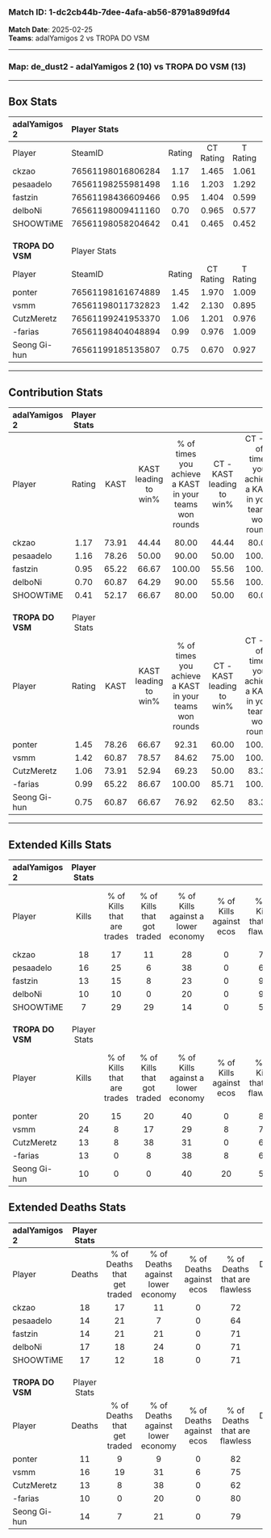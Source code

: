 ### Match ID: 1-dc2cb44b-7dee-4afa-ab56-8791a89d9fd4  
**Match Date**: 2025-02-25  
**Teams**: adalYamigos 2 vs TROPA DO VSM  

---  

### **Map**: de_dust2 - adalYamigos 2 (10) vs TROPA DO VSM (13)  
---  

## Box Stats  

| **adalYamigos 2** | Player Stats      |        |           |          |       |       |       |         |        |      |     |
| :- | :- | :-: | :-: | :-: | :-: | :-: | :-: | :-: | :-: | :-: | :-: |
| Player            | SteamID           | Rating | CT Rating | T Rating | KAST  |  ADR  | Kills | Assists | Deaths | K/D  | HS% |
| ckzao             | 76561198016806284 |  1.17  |   1.465   |  1.061   | 73.91 | 88.8  |  18   |    6    |   18   | 1.00 | 50  |
| pesaadelo         | 76561198255981498 |  1.16  |   1.203   |  1.292   | 78.26 | 73.0  |  16   |    5    |   14   | 1.14 | 37  |
| fastzin           | 76561198436609466 |  0.95  |   1.404   |  0.599   | 65.22 | 67.9  |  13   |    7    |   14   | 0.93 | 61  |
| delboNi           | 76561198009411160 |  0.70  |   0.965   |  0.577   | 60.87 | 60.0  |  10   |    5    |   17   | 0.59 | 40  |
| SHOOWTiME         | 76561198058204642 |  0.41  |   0.465   |  0.452   | 52.17 | 30.2  |   7   |    1    |   17   | 0.41 | 57  |
|                   |                   |        |           |          |       |       |       |         |        |      |     |
|                   |                   |        |           |          |       |       |       |         |        |      |     |
|                   |                   |        |           |          |       |       |       |         |        |      |     |
| **TROPA DO VSM**  | Player Stats      |        |           |          |       |       |       |         |        |      |     |
| Player            | SteamID           | Rating | CT Rating | T Rating | KAST  |  ADR  | Kills | Assists | Deaths | K/D  | HS% |
| ponter            | 76561198161674889 |  1.45  |   1.970   |  1.009   | 78.26 | 92.0  |  20   |    5    |   11   | 1.82 | 55  |
| vsmm              | 76561198011732823 |  1.42  |   2.130   |  0.895   | 60.87 | 108.7 |  24   |    7    |   16   | 1.50 | 83  |
| CutzMeretz        | 76561199241953370 |  1.06  |   1.201   |  0.976   | 73.91 | 78.2  |  13   |    5    |   13   | 1.00 | 38  |
| -farias           | 76561198404048894 |  0.99  |   0.976   |  1.009   | 65.22 | 60.7  |  13   |    1    |   10   | 1.30 |  0  |
| Seong Gi-hun      | 76561199185135807 |  0.75  |   0.670   |  0.927   | 60.87 | 51.9  |  10   |    6    |   14   | 0.71 | 60  |
---  

## Contribution Stats  

| **adalYamigos 2** | Player Stats |       |                      |                                                        |                           |                                                             |                          |                                                            |
| :- | :-: | :-: | :-: | :-: | :-: | :-: | :-: | :-: |
| Player            |    Rating    | KAST  | KAST leading to win% | % of times you achieve a KAST in your teams won rounds | CT - KAST leading to win% | CT - % of times you achieve a KAST in your teams won rounds | T - KAST leading to win% | T - % of times you achieve a KAST in your teams won rounds |
| ckzao             |     1.17     | 73.91 |        44.44         |                         80.00                          |           44.44           |                            80.00                            |          44.44           |                           80.00                            |
| pesaadelo         |     1.16     | 78.26 |        50.00         |                         90.00                          |           50.00           |                           100.00                            |          50.00           |                           80.00                            |
| fastzin           |     0.95     | 65.22 |        66.67         |                         100.00                         |           55.56           |                           100.00                            |          83.33           |                           100.00                           |
| delboNi           |     0.70     | 60.87 |        64.29         |                         90.00                          |           55.56           |                           100.00                            |          80.00           |                           80.00                            |
| SHOOWTiME         |     0.41     | 52.17 |        66.67         |                         80.00                          |           50.00           |                            60.00                            |          83.33           |                           100.00                           |
|                   |              |       |                      |                                                        |                           |                                                             |                          |                                                            |
|                   |              |       |                      |                                                        |                           |                                                             |                          |                                                            |
|                   |              |       |                      |                                                        |                           |                                                             |                          |                                                            |
| **TROPA DO VSM**  | Player Stats |       |                      |                                                        |                           |                                                             |                          |                                                            |
| Player            |    Rating    | KAST  | KAST leading to win% | % of times you achieve a KAST in your teams won rounds | CT - KAST leading to win% | CT - % of times you achieve a KAST in your teams won rounds | T - KAST leading to win% | T - % of times you achieve a KAST in your teams won rounds |
| ponter            |     1.45     | 78.26 |        66.67         |                         92.31                          |           60.00           |                           100.00                            |          75.00           |                           85.71                            |
| vsmm              |     1.42     | 60.87 |        78.57         |                         84.62                          |           75.00           |                           100.00                            |          83.33           |                           71.43                            |
| CutzMeretz        |     1.06     | 73.91 |        52.94         |                         69.23                          |           50.00           |                            83.33                            |          57.14           |                           57.14                            |
| -farias           |     0.99     | 65.22 |        86.67         |                         100.00                         |           85.71           |                           100.00                            |          87.50           |                           100.00                           |
| Seong Gi-hun      |     0.75     | 60.87 |        66.67         |                         76.92                          |           62.50           |                            83.33                            |          71.43           |                           71.43                            |
---  

## Extended Kills Stats  

| **adalYamigos 2** | Player Stats |                            |                            |                                    |                         |                              |                                 |                                       |                    |           |
| :- | :-: | :-: | :-: | :-: | :-: | :-: | :-: | :-: | :-: | :-: |
| Player            |    Kills     | % of Kills that are trades | % of Kills that got traded | % of Kills against a lower economy | % of Kills against ecos | % of Kills that are flawless | % of Kills that are close duels | % of Kills that are assisted by flash | Pistol Round Kills | AWP Kills |
| ckzao             |      18      |             17             |             11             |                 28                 |            0            |              72              |               17                |                  11                   |         1          |     0     |
| pesaadelo         |      16      |             25             |             6              |                 38                 |            0            |              63              |               13                |                   6                   |         4          |     2     |
| fastzin           |      13      |             15             |             8              |                 23                 |            0            |              92              |                0                |                   8                   |         0          |     1     |
| delboNi           |      10      |             10             |             0              |                 20                 |            0            |              90              |                0                |                   0                   |         1          |     6     |
| SHOOWTiME         |      7       |             29             |             29             |                 14                 |            0            |              57              |               29                |                   0                   |         2          |     0     |
|                   |              |                            |                            |                                    |                         |                              |                                 |                                       |                    |           |
|                   |              |                            |                            |                                    |                         |                              |                                 |                                       |                    |           |
|                   |              |                            |                            |                                    |                         |                              |                                 |                                       |                    |           |
| **TROPA DO VSM**  | Player Stats |                            |                            |                                    |                         |                              |                                 |                                       |                    |           |
| Player            |    Kills     | % of Kills that are trades | % of Kills that got traded | % of Kills against a lower economy | % of Kills against ecos | % of Kills that are flawless | % of Kills that are close duels | % of Kills that are assisted by flash | Pistol Round Kills | AWP Kills |
| ponter            |      20      |             15             |             20             |                 40                 |            0            |              80              |               10                |                   0                   |         2          |     0     |
| vsmm              |      24      |             8              |             17             |                 29                 |            8            |              75              |                0                |                   0                   |         4          |     0     |
| CutzMeretz        |      13      |             8              |             38             |                 31                 |            0            |              62              |                0                |                   0                   |         2          |     0     |
| -farias           |      13      |             0              |             8              |                 38                 |            8            |              69              |                8                |                  15                   |         0          |     8     |
| Seong Gi-hun      |      10      |             0              |             0              |                 40                 |           20            |              50              |                0                |                   0                   |         0          |     0     |
## Extended Deaths Stats  

| **adalYamigos 2** | Player Stats |                             |                                   |                          |                               |                            |                           |               |
| :- | :-: | :-: | :-: | :-: | :-: | :-: | :-: | :-: |
| Player            |    Deaths    | % of Deaths that get traded | % of Deaths against lower economy | % of Deaths against ecos | % of Deaths that are flawless | % of Deaths that are close | % of Deaths while blinded | Deaths to AWP |
| ckzao             |      18      |             17              |                11                 |            0             |              72               |             11             |             6             |       4       |
| pesaadelo         |      14      |             21              |                 7                 |            0             |              64               |             0              |             0             |       1       |
| fastzin           |      14      |             21              |                21                 |            0             |              71               |             7              |             7             |       1       |
| delboNi           |      17      |             18              |                24                 |            0             |              71               |             0              |             0             |       1       |
| SHOOWTiME         |      17      |             12              |                18                 |            0             |              71               |             0              |             0             |       1       |
|                   |              |                             |                                   |                          |                               |                            |                           |               |
|                   |              |                             |                                   |                          |                               |                            |                           |               |
|                   |              |                             |                                   |                          |                               |                            |                           |               |
| **TROPA DO VSM**  | Player Stats |                             |                                   |                          |                               |                            |                           |               |
| Player            |    Deaths    | % of Deaths that get traded | % of Deaths against lower economy | % of Deaths against ecos | % of Deaths that are flawless | % of Deaths that are close | % of Deaths while blinded | Deaths to AWP |
| ponter            |      11      |              9              |                 9                 |            0             |              82               |             18             |             9             |       1       |
| vsmm              |      16      |             19              |                31                 |            6             |              75               |             0              |             0             |       2       |
| CutzMeretz        |      13      |              8              |                38                 |            0             |              62               |             23             |            15             |       1       |
| -farias           |      10      |              0              |                20                 |            0             |              80               |             10             |             0             |       2       |
| Seong Gi-hun      |      14      |              7              |                21                 |            0             |              79               |             7              |             7             |       3       |

